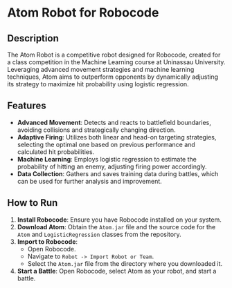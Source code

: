 # Atom Robot for Robocode

## Description

The Atom Robot is a competitive robot designed for Robocode, created for a class competition in the Machine Learning course at Uninassau University. Leveraging advanced movement strategies and machine learning techniques, Atom aims to outperform opponents by dynamically adjusting its strategy to maximize hit probability using logistic regression.

## Features

- **Advanced Movement**: Detects and reacts to battlefield boundaries, avoiding collisions and strategically changing direction.
- **Adaptive Firing**: Utilizes both linear and head-on targeting strategies, selecting the optimal one based on previous performance and calculated hit probabilities.
- **Machine Learning**: Employs logistic regression to estimate the probability of hitting an enemy, adjusting firing power accordingly.
- **Data Collection**: Gathers and saves training data during battles, which can be used for further analysis and improvement.

## How to Run

1. **Install Robocode**: Ensure you have Robocode installed on your system.
2. **Download Atom**: Obtain the `Atom.jar` file and the source code for the `Atom` and `LogisticRegression` classes from the repository.
3. **Import to Robocode**:
    - Open Robocode.
    - Navigate to `Robot -> Import Robot or Team`.
    - Select the `Atom.jar` file from the directory where you downloaded it.
4. **Start a Battle**: Open Robocode, select Atom as your robot, and start a battle.
